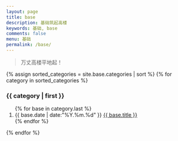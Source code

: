 ```yaml
---
layout: page
title: base
description: 基础筑起高楼
keywords: 基础, base
comments: false
menu: 基础
permalink: /base/
---
```


> 万丈高楼平地起！

<!-- <ul class="bases">
{% for base in site.base %}
{% if base.title != "base Template" %}
<li class="bases-item"><a href="{{ site.url }}{{ base.url }}">{{ base.title }}</a></li>
{% endif %}
{% endfor %}
</ul> -->

<section class="container bases-content">
{% assign sorted_categories = site.base.categories | sort %}
{% for category in sorted_categories %}
<h3>{{ category | first }}</h3>
<ol class="bases-list" id="{{ category[0] }}">
{% for base in category.last %}
<li class="bases-list-item">
<span class="bases-list-meta">{{ base.date | date:"%Y.%m.%d" }}</span>
<a class="bases-list-name" href="{{ site.url }}{{ base.url }}">{{ base.title }}</a>
</li>
{% endfor %}
</ol>
{% endfor %}
</section>
